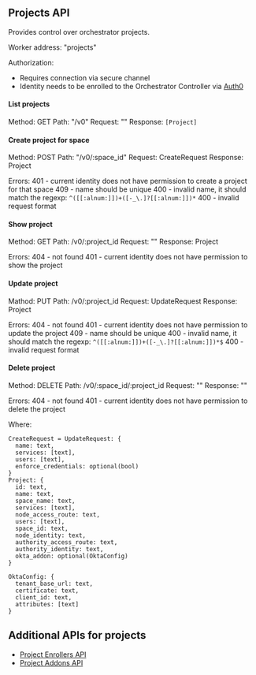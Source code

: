 ## Projects API

Provides control over orchestrator projects.

Worker address: "projects"

Authorization:
- Requires connection via secure channel
- Identity needs to be enrolled to the Orchestrator Controller via [Auth0](./auth0.md)

#### List projects
Method: GET
Path: "/v0"
Request: ""
Response: `[Project]`

#### Create project for space
Method: POST
Path: "/v0/:space_id"
Request: CreateRequest
Response: Project

Errors:
401 - current identity does not have permission to create a project for that space
409 - name should be unique
400 - invalid name, it should match the regexp: `^([[:alnum:]])+([-_\.]?[[:alnum:]])*`
400 - invalid request format

#### Show project
Method: GET
Path: /v0/:project_id
Request: ""
Response: Project

Errors:
404 - not found
401 - current identity does not have permission to show the project

#### Update project
Mathod: PUT
Path: /v0/:project_id
Request: UpdateRequest
Response: Project

Errors:
404 - not found
401 - current identity does not have permission to update the project
409 - name should be unique
400 - invalid name, it should match the regexp: `^([[:alnum:]])+([-_\.]?[[:alnum:]])*$`
400 - invalid request format

#### Delete project
Method: DELETE
Path: /v0/:space_id/:project_id
Request: ""
Response: ""

Errors:
404 - not found
401 - current identity does not have permission to delete the project

Where:
```
CreateRequest = UpdateRequest: {
  name: text,
  services: [text],
  users: [text],
  enforce_credentials: optional(bool)
}
Project: {
  id: text,
  name: text,
  space_name: text,
  services: [text],
  node_access_route: text,
  users: [text],
  space_id: text,
  node_identity: text,
  authority_access_route: text,
  authority_identity: text,
  okta_addon: optional(OktaConfig)
}

OktaConfig: {
  tenant_base_url: text,
  certificate: text,
  client_id: text,
  attributes: [text]
}
```


## Additional APIs for projects

- [Project Enrollers API](./project/enrollers.md)
- [Project Addons API](./project/addons.md)
